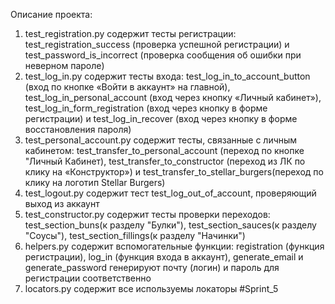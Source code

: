 Описание проекта:
1. test_registration.py содержит тесты регистрации: test_registration_success (проверка успешной регистрации)
и test_password_is_incorrect (проверка сообщения об ошибки при неверном пароле)
2. test_log_in.py содержит тесты входа: test_log_in_to_account_button (вход по кнопке «Войти в аккаунт» на главной),
test_log_in_personal_account (вход через кнопку «Личный кабинет»), test_log_in_form_registration (вход через кнопку в форме регистрации)
и test_log_in_recover (вход через кнопку в форме восстановления пароля)
3. test_personal_account.py содержит тесты, связанные с личным кабинетом: test_transfer_to_personal_account (переход по кнопке "Личный Кабинет),
test_transfer_to_constructor (переход из ЛК по клику на «Конструктор») и test_transfer_to_stellar_burgers(переход по клику на логотип Stellar Burgers)
4. test_logout.py содержит тест test_log_out_of_account, проверяющий выход из аккаунт
5. test_constructor.py содержит тесты проверки переходов: test_section_buns(к разделу "Булки"), test_section_sauces(к разделу "Соусы"), 
test_section_fillings(к разделу "Начинки")
6. helpers.py содержит вспомогательные функции: registration (функция регистрации), log_in (функция входа в аккаунт), generate_email и generate_password
генерируют почту (логин) и пароль для регистрации соответственно
7. locators.py содержит все используемы локаторы #Sprint_5

